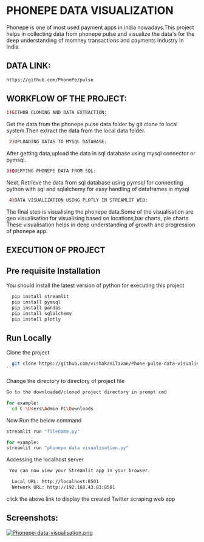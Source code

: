 
# PHONEPE  DATA VISUALIZATION


Phonepe is one of most used payment apps in india nowadays.This project helps in collecting data from phonepe pulse  and visualize the data's for the deep understanding of momney transactions and payments industry in India.

## DATA LINK:
```bash
https://github.com/PhonePe/pulse
```

## WORKFLOW OF THE PROJECT:
```bash
1)GITHUB CLONING AND DATA EXTRACTION:
 ```
 Get the data from the phonepe pulse data folder by git clone to local system.Then extract the data from the local data folder.
```bash
 2)UPLOADING DATAS TO MYSQL DATABASE:
 ```
 After getting data,upload the data in sql database using mysql connector or pymsql.

 ```bash
 3)QUERYING PHONEPE DATA FROM SQL:
 ```
 Next, Retrieve the data from sql database using pymsql for connecting python with sql and sqlalchemy for easy handling of dataframes in mysql
```bash
 4)DATA VISUALIZATION USING PLOTLY IN STREAMLIT WEB:
 ```
 The final step is visualising the phonepe data.Some of the visualisation are geo visualisation for visualising based on locations,bar charts, pie charts. These visualisation helps in deep understanding of growth and progression of phonepe app.

## EXECUTION OF PROJECT 

## Pre requisite Installation
You should install the latest version of python for executing this project
```bash
  pip install streamlit
  pip install pymsql
  pip install pandas
  pip install sqlalchemy
  pip install plotly
```
## Run Locally
Clone the project

```bash
  git clone https://github.com/vishakanilavan/Phone-pulse-data-visualisation
``
```


Change the directory to directory of project file

```bash
Go to the downloaded/cloned project directory in prompt cmd
```

```bash
for example:
  cd C:\Users\Admin PC\Downloads
```

Now Run the below command
```bash
streamlit run "filename.py"
```
```bash 
for example:
streamlit run "phonepe data visualisation.py"
```

Accessing the localhost server

```bash
 You can now view your Streamlit app in your browser.

  Local URL: http://localhost:8501
  Network URL: http://192.168.43.83:8501
```

  click the above link to display the created Twitter scraping web app
## Screenshots:

[![Phonepe-data-visualisation.png](https://i.postimg.cc/x1Q2Z4CG/Phonepe-data-visualisation.png)](https://postimg.cc/VdKpr4X5)

